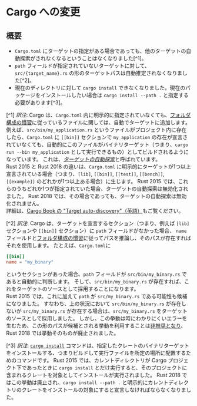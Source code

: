<!--
# Cargo changes
-->

# Cargo への変更

<!--
## Summary
-->

## 概要

<!--
- If there is a target definition in a `Cargo.toml` manifest, it no longer
  automatically disables automatic discovery of other targets.
- Target paths of the form `src/{target_name}.rs` are no longer inferred for
  targets where the `path` field is not set.
- `cargo install` for the current directory is no longer allowed, you must
  specify `cargo install --path .` to install the current package.
-->

- `Cargo.toml` にターゲットの指定がある場合であっても、他のターゲットの自動探索がされなくなるということはなくなりました[^1]。
- `path` フィールドが指定されていないターゲットに対して、`src/{target_name}.rs` の形のターゲットパスは自動推定されなくなりました[^2]。
- 現在のディレクトリに対して `cargo install` できなくなりました。現在のパッケージをインストールしたい場合は `cargo install --path .` と指定する必要があります[^3]。

[^1] *訳注*:
  Cargo は、`Cargo.toml` 内に明示的に指定されていなくても、[フォルダ構成の慣習][package-layout]に従っているファイルに関しては、自動でターゲットに追加します。
  例えば、`src/bin/my_application.rs` というファイルがプロジェクト内に存在したら、`Cargo.toml` に `[[bin]]` セクションで `my_application` の存在が宣言されていなくても、自動的にこのファイルがバイナリターゲット（つまり、`cargo run --bin my_application` として実行できるもの）としてビルドされるようになっています。
  これは、[*ターゲットの自動探索*][target-auto-discovery]と呼ばれています。<br>
  Rust 2015 と Rust 2018 の違いは、`Cargo.toml` に明示的にターゲットが1つ以上宣言されている場合（つまり、`[lib]`, `[[bin]]`, `[[test]]`, `[[bench]]`, `[[example]]` のどれかが1つ以上ある場合）に生じます。
  Rust 2015 では、これらのうちどれか1つが指定されていた場合、ターゲットの自動探索は無効化されました。
  Rust 2018 では、その場合であっても、ターゲットの自動探索は無効化されません。<br>
  詳細は、[Cargo Book の "Target auto-discovery"（英語）][target-auto-discovery]もご覧ください。

[^2] *訳注*:
  Cargo は、ターゲットを宣言するセクション（つまり、例えば `[lib]` セクションや `[[bin]]` セクション）に `path` フィールドがなかった場合、
  `name` フィールドと[フォルダ構成の慣習][package-layout]に従ってパスを推論し、そのパスが存在すればそれを使用します。
  たとえば、`Cargo.toml`に
  ```toml
  [[bin]]
  name = "my_binary"
  ```
  というセクションがあった場合、`path` フィールドが `src/bin/my_binary.rs` であると自動的に判断します。
  そして、`src/bin/my_binary.rs` が存在すれば、これをターゲットのソースとして採用することになります。  
  Rust 2015 では、これに加えて `path` が `src/my_binary.rs` である可能性も候補になりました。
  すなわち、上の状況において `src/bin/my_binary.rs` が存在しないが `src/my_binary.rs` が存在する場合は、`src/my_binary.rs` をターゲットのソースとして採用しました。
  しかし、この挙動は時にわかりにくいエラーを生むため、この形のパスが候補とされる挙動を利用することは[非推奨となり](https://github.com/rust-lang/cargo/pull/4259#issuecomment-314138552)、Rust 2018 では挙動そのものが廃止されました。

[^3] *訳注*:
  [`cargo install`][cargo-install] コマンドは、指定したクレートのバイナリターゲットをインストールする、つまりビルドして実行ファイルを所定の場所に配置するためのコマンドです。
  Rust 2015 では、カレントディレクトリが Cargo プロジェクト下であったときに `cargo install` とだけ実行すると、そのプロジェクトに含まれるクレートを対象としてインストールが実行されました。
  Rust 2018 ではこの挙動は廃止され、`cargo install --path .` と明示的にカレントディレクトリのクレートをインストールの対象にすると宣言しなければならなくなりました。

[package-layout]: https://doc.rust-lang.org/cargo/guide/project-layout.html
[target-auto-discovery]: https://doc.rust-lang.org/cargo/reference/cargo-targets.html#the-path-field
[cargo-install]: https://doc.rust-lang.org/cargo/commands/cargo-install.html
